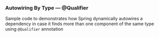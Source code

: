 ### Autowiring By Type — @Qualifier

Sample code to demonstrates how Spring dynamically autowires a dependency in case it finds more than one component of the same type
using `@Qualifier` annotation